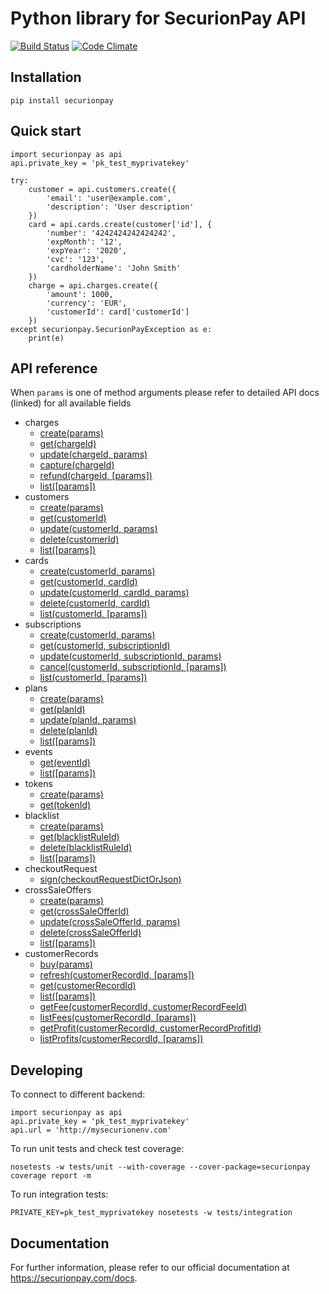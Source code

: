 Python library for SecurionPay API
===================================
[![Build Status](https://travis-ci.org/securionpay/securionpay-python.svg?branch=master)](https://travis-ci.org/securionpay/securionpay-python)
[![Code Climate](https://codeclimate.com/github/securionpay/securionpay-python/badges/gpa.svg)](https://codeclimate.com/github/securionpay/securionpay-python)

Installation
------------

```
pip install securionpay
```

Quick start
-----------

```
import securionpay as api
api.private_key = 'pk_test_myprivatekey'

try:
    customer = api.customers.create({
        'email': 'user@example.com',
        'description': 'User description'
    })
    card = api.cards.create(customer['id'], {
        'number': '4242424242424242',
        'expMonth': '12',
        'expYear': '2020',
        'cvc': '123',
        'cardholderName': 'John Smith'
    })
    charge = api.charges.create({
        'amount': 1000,
        'currency': 'EUR',
        'customerId': card['customerId']
    })
except securionpay.SecurionPayException as e:
    print(e)
```

API reference
-------------

When ``params`` is one of method arguments please refer to detailed API docs (linked) for all available fields

- charges
    - [create(params)](https://securionpay.com/docs/api#charge-create)
    - [get(chargeId)](https://securionpay.com/docs/api#charge-retrieve)
    - [update(chargeId, params)](https://securionpay.com/docs/api#charge-update)
    - [capture(chargeId)](https://securionpay.com/docs/api#charge-capture)
    - [refund(chargeId, [params])](https://securionpay.com/docs/api#charge-capture)
    - [list([params])](https://securionpay.com/docs/api#charge-list)
- customers
    - [create(params)](https://securionpay.com/docs/api#customer-create)
    - [get(customerId)](https://securionpay.com/docs/api#customer-retrieve)
    - [update(customerId, params)](https://securionpay.com/docs/api#customer-update)
    - [delete(customerId)](https://securionpay.com/docs/api#customer-delete)
    - [list([params])](https://securionpay.com/docs/api#customer-list)
- cards
    - [create(customerId, params)](https://securionpay.com/docs/api#card-create)
    - [get(customerId, cardId)](https://securionpay.com/docs/api#card-retrieve)
    - [update(customerId, cardId, params)](https://securionpay.com/docs/api#card-update)
    - [delete(customerId, cardId)](https://securionpay.com/docs/api#card-delete)
    - [list(customerId, [params])](https://securionpay.com/docs/api#card-list)
- subscriptions
    - [create(customerId, params)](https://securionpay.com/docs/api#subscription-create)
    - [get(customerId, subscriptionId)](https://securionpay.com/docs/api#subscription-retrieve)
    - [update(customerId, subscriptionId, params)](https://securionpay.com/docs/api#subscription-update)
    - [cancel(customerId, subscriptionId, [params])](https://securionpay.com/docs/api#subscription-cancel)
    - [list(customerId, [params])](https://securionpay.com/docs/api#subscription-list)
- plans
    - [create(params)](https://securionpay.com/docs/api#plan-create)
    - [get(planId)](https://securionpay.com/docs/api#plan-retrieve)
    - [update(planId, params)](https://securionpay.com/docs/api#plan-update)
    - [delete(planId)](https://securionpay.com/docs/api#plan-delete)
    - [list([params])](https://securionpay.com/docs/api#plan-list)
- events
    - [get(eventId)](https://securionpay.com/docs/api#event-retrieve)
    - [list([params])](https://securionpay.com/docs/api#event-list)
- tokens
    - [create(params)](https://securionpay.com/docs/api#token-create)
    - [get(tokenId)](https://securionpay.com/docs/api#token-retrieve)
- blacklist
    - [create(params)](https://securionpay.com/docs/api#blacklist-rule-create)
    - [get(blacklistRuleId)](https://securionpay.com/docs/api#blacklist-rule-retrieve)
    - [delete(blacklistRuleId)](https://securionpay.com/docs/api#blacklist-rule-delete)
    - [list([params])](https://securionpay.com/docs/api#blacklist-rule-list)
- checkoutRequest
    - [sign(checkoutRequestDictOrJson)](https://securionpay.com/docs/api#checkout-request-sign)
- crossSaleOffers
    - [create(params)](https://securionpay.com/docs/api#cross-sale-offer-create)
    - [get(crossSaleOfferId)](https://securionpay.com/docs/api#cross-sale-offer-retrieve)
    - [update(crossSaleOfferId, params)](https://securionpay.com/docs/api#cross-sale-offer-update)
    - [delete(crossSaleOfferId)](https://securionpay.com/docs/api#cross-sale-offer-delete)
    - [list([params])](https://securionpay.com/docs/api#cross-sale-offer-list)
- customerRecords
    - [buy(params)](https://securionpay.com/docs/api#customer-record-create)
    - [refresh(customerRecordId, [params])](https://securionpay.com/docs/api#customer-record-refresh)
    - [get(customerRecordId)](https://securionpay.com/docs/api#customer-record-retrieve)
    - [list([params])](https://securionpay.com/docs/api#customer-record-list)
    - [getFee(customerRecordId, customerRecordFeeId)](https://securionpay.com/docs/api#customer-record-fee-retrieve)
    - [listFees(customerRecordId, [params])](https://securionpay.com/docs/api#customer-record-fee-list)
    - [getProfit(customerRecordId, customerRecordProfitId)](https://securionpay.com/docs/api#customer-record-profit-retrieve)
    - [listProfits(customerRecordId, [params])](https://securionpay.com/docs/api#customer-record-profit-list)

Developing
----------

To connect to different backend:
```
import securionpay as api
api.private_key = 'pk_test_myprivatekey'
api.url = 'http://mysecurionenv.com'
```

To run unit tests and check test coverage:
```
nosetests -w tests/unit --with-coverage --cover-package=securionpay
coverage report -m
```

To run integration tests:
```
PRIVATE_KEY=pk_test_myprivatekey nosetests -w tests/integration
```


Documentation
----------

For further information, please refer to our official documentation at https://securionpay.com/docs.

